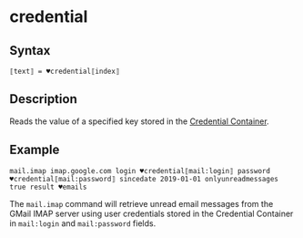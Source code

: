 # credential

## Syntax

```G1ANT
⟦text⟧ = ♥credential⟦index⟧
```

## Description

Reads the value of a specified key stored in the [Credential Container](../../../g1ant.robot-window/auxiliary-windows/credential-container.md).

## Example

```G1ANT
mail.imap imap.google.com login ♥credential⟦mail:login⟧ password ♥credential⟦mail:password⟧ sincedate 2019-01-01 onlyunreadmessages true result ♥emails
```

The `mail.imap` command will retrieve unread email messages from the GMail IMAP server using user credentials stored in the Credential Container in `mail:login` and `mail:password` fields.
